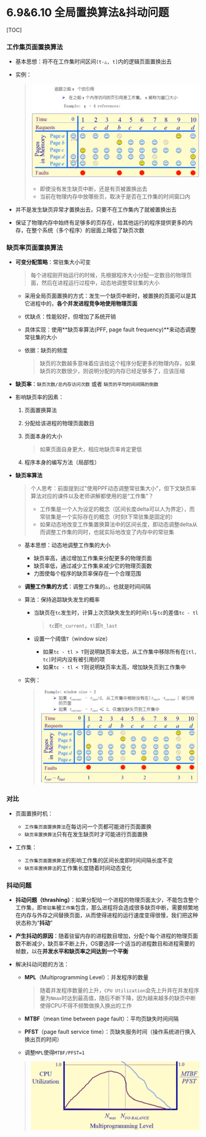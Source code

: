 # 6.9&6.10 全局置换算法&抖动问题

[TOC]

### 工作集页面置换算法

* 基本思想：将不在工作集时间区间`(t-△, t]`内的逻辑页面置换出去

* 实例：

  > ![工作集页面置换算法](.\pics\quanju1.png)
  >
  > * 即使没有发生缺页中断，还是有页被置换出去
  > * 当前在物理内存中放哪些页，取决于是否在工作集的时间窗口内

* 并不是发生缺页异常才置换出去，只要不在工作集内了就被置换出去

* 保证了物理内存中始终有足够多的页存在，给其他运行的程序提供更多的内存，在整个系统（多个程序）的层面上降低了缺页次数



### 缺页率页面置换算法

* **可变分配策略**：常驻集大小可变

  > 每个进程刚开始运行的时候，先根据程序大小分配一定数目的物理页面，然后在进程运行过程中，动态地调整常驻集的大小

  * 采用全局页面置换的方式：发生一个缺页中断时，被置换的页面可以是其它进程中的，**各个并发进程竞争地使用物理页面**

  * 优缺点：性能较好，但增加了系统开销

  * 具体实现：使用**缺页率算法(PFF, page fault frequency)**来动态调整常驻集的大小

  * 依据：缺页的频度

    > 缺页的次数越多意味着应该给这个程序分配更多的物理内存，如果缺页的次数很少，则说明分配的内存已经足够多了，应该压缩

* **缺页率**：`缺页次数/总内存访问次数` 或者 `缺页的平均时间间隔的倒数`

* 影响缺页率的因素：

  1. 页面置换算法

  2. 分配给该进程的物理页面数目

  3. 页面本身的大小

     > 如果页面自身更大，相应地缺页率肯定更低

  4. 程序本身的编写方法（局部性）

* **缺页率算法**

  > 个人思考：前面提到过"使用PPF动态调整常驻集大小"，但下文缺页率算法对应的课件以及老师讲解都使用的是“工作集”？
  >
  > * 工作集是一个人为设定的概念（区间长度delta可以人为界定），而常驻集是一个实际存在的概念（时刻t下常驻集是固定的）
  > * 如果动态地改变工作集置换算法中的区间长度，即动态调整delta从而调整工作集的同时，也就实际地改变了内存中的常驻集

  * 基本思想：动态地调整工作集的大小

    * 缺页率高，通过增加工作集来分配更多的物理页面
    * 缺页率低，通过减少工作集来减少它的物理页面数
    * 力图使每个程序的缺页率保存在一个合理范围

  * **调整工作集的方式**：调整工作集的`△`，也就是时间间隔

  * 算法：保持追踪缺失发生的概率

    * 当缺页在`tc`发生时，计算上次页缺失发生的时间`tl`与`tc`的差值`tc - tl`

      > `tc`即`t_current`，`tl`即`t_last`

    * 设置一个阈值`T`（window size）

      * 如果`tc - tl > T`则说明缺页率太低，从工作集中移除所有在`[tl, tc]`时间内没有被引用的项
      * 如果`tc - tl < T`则说明缺页率太高，增加缺失页到工作集中

  * 实例：

    > ![缺页率算法](.\pics\quanju2.png)



### 对比

* 页面置换时机：
  * `工作集页面置换算法`在每访问一个页都可能进行页面置换
  * `缺页率置换算法`只有在发生缺页时才可能进行页面置换

* 工作集：
  * `工作集页面置换算法`的影响工作集的区间长度即时间间隔长度不变
  * `缺页率置换算法`的工作集长度随着时间动态变化



### 抖动问题

* **抖动问题（thrashing）**：如果分配给一个进程的物理页面太少，不能包含整个工作集，即`常驻集`被`工作集`包含，那么进程将会造成很多缺页中断，需要频繁地在内存与外存之间替换页面，从而使得进程的运行速度变得很慢，我们把这种状态称为“**抖动**”
* **产生抖动的原因**：随着驻留内存的进程数目增加，分配个每个进程的物理页面数不断减少，缺页率不断上升，OS要选择一个适当的进程数目和进程需要的帧数，以在**并发水平和缺页率之间达到一个平衡**

* 解决抖动问题的方法：

  * **MPL**（Multiprogramming Level）：并发程序的数量

    > 随着并发程序数量的上升，`CPU Utilization`会先上升并在并发程序量为`Nmax`时达到最高值，随后不断下降，因为越来越多的缺页中断使得CPU不得不频繁做换入换出的工作

  * **MTBF**（mean time between page fault）：平均页缺失时间间隔

  * **PFST**（page fault service time）：页缺失服务时间（操作系统进行换入换出页的时间）

  * 调整`MPL`使得`MTBF/PFST=1`

  > ![抖动问题的解决](.\pics\thrashing.png)

